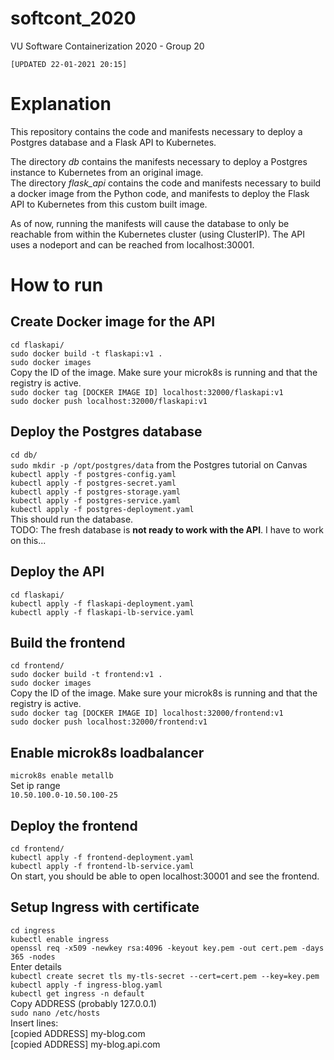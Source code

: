 # softcont_2020  
VU Software Containerization 2020 - Group 20  

`[UPDATED 22-01-2021 20:15]`  

# Explanation  

This repository contains the code and manifests necessary to deploy a Postgres database and a Flask API to Kubernetes.  

The directory *db* contains the manifests necessary to deploy a Postgres instance to Kubernetes from an original image.  
The directory *flask_api* contains the code and manifests necessary to build a docker image from the Python code, and manifests to deploy the Flask API to Kubernetes from this custom built image.  

As of now, running the manifests will cause the database to only be reachable from within the Kubernetes cluster (using ClusterIP). The API uses a nodeport and can be reached from localhost:30001.  

# How to run

## Create Docker image for the API
`cd flaskapi/`  
`sudo docker build -t flaskapi:v1 .`  
`sudo docker images`  
Copy the ID of the image. Make sure your microk8s is running and that the registry is active.  
`sudo docker tag [DOCKER IMAGE ID] localhost:32000/flaskapi:v1`  
`sudo docker push localhost:32000/flaskapi:v1`  

## Deploy the Postgres database
`cd db/`  
`sudo mkdir -p /opt/postgres/data` from the Postgres tutorial on Canvas  
`kubectl apply -f postgres-config.yaml`  
`kubectl apply -f postgres-secret.yaml`  
`kubectl apply -f postgres-storage.yaml`  
`kubectl apply -f postgres-service.yaml`  
`kubectl apply -f postgres-deployment.yaml`  
This should run the database.  
TODO: The fresh database is **not ready to work with the API**. I have to work on this...  

## Deploy the API
`cd flaskapi/`  
`kubectl apply -f flaskapi-deployment.yaml`  
`kubectl apply -f flaskapi-lb-service.yaml`  

## Build the frontend
`cd frontend/`  
`sudo docker build -t frontend:v1 .`  
`sudo docker images`  
Copy the ID of the image. Make sure your microk8s is running and that the registry is active.  
`sudo docker tag [DOCKER IMAGE ID] localhost:32000/frontend:v1`  
`sudo docker push localhost:32000/frontend:v1`  

## Enable microk8s loadbalancer
`microk8s enable metallb`  
Set ip range  
`10.50.100.0-10.50.100-25`  

## Deploy the frontend
`cd frontend/`  
`kubectl apply -f frontend-deployment.yaml`  
`kubectl apply -f frontend-lb-service.yaml `  
On start, you should be able to open localhost:30001 and see the frontend.  

## Setup Ingress with certificate
`cd ingress`  
`kubectl enable ingress`  
`openssl req -x509 -newkey rsa:4096 -keyout key.pem -out cert.pem -days 365 -nodes`  
Enter details  
`kubectl create secret tls my-tls-secret --cert=cert.pem --key=key.pem`  
`kubectl apply -f ingress-blog.yaml`  
`kubectl get ingress -n default`  
Copy ADDRESS (probably 127.0.0.1)  
`sudo nano /etc/hosts`  
Insert lines:  
[copied ADDRESS] my-blog.com  
[copied ADDRESS] my-blog.api.com  
